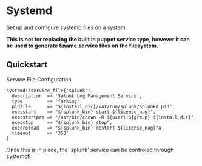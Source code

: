 # Systemd #

Set up and configure systemd files on a system.

**This is not for replacing the built in puppet service type, however it can
be used to generate $name.service files on the filesystem.**

## Quickstart ##

Service File Configuration

    systemd::service_file{'splunk':
      description  => 'Splunk Log Management Service',
      type         => 'forking',
      pidfile      => "${install_dir}/var/run/splunk/splunkd.pid",
      execstart    => "${splunk_bin} start ${license_nag}",
      execstartpre => "/usr/bin/chown -R ${user}:${group} ${install_dir}",
      execstop     => "${splunk_bin} stop",
      execreload   => "${splunk_bin} restart ${license_nag}"a
      timeout      => '350'
    }

Once this is in place, the 'splunk' service can be controled through systemctl
